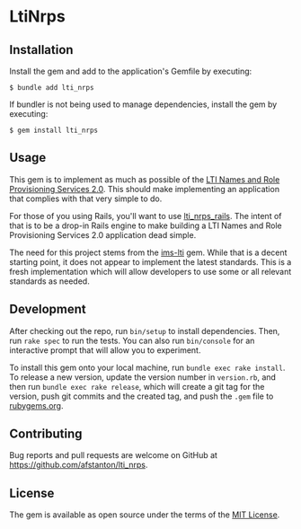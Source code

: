 # LtiNrps

## Installation

Install the gem and add to the application's Gemfile by executing:

    $ bundle add lti_nrps

If bundler is not being used to manage dependencies, install the gem by executing:

    $ gem install lti_nrps

## Usage

This gem is to implement as much as possible of the [LTI Names and Role Provisioning Services 2.0](https://www.imsglobal.org/spec/lti-nrps/v2p0). This should make implementing an application that complies with that very simple to do.

For those of you using Rails, you'll want to use [lti_nrps_rails](https://github.com/afstanton/lti_nrps_rails). The intent of that is to be a drop-in Rails engine to make building a LTI Names and Role Provisioning Services 2.0 application dead simple.

The need for this project stems from the [ims-lti](https://github.com/instructure/ims-lti) gem. While that is a decent starting point, it does not appear to implement the latest standards. This is a fresh implementation which will allow developers to use some or all relevant standards as needed.

## Development

After checking out the repo, run `bin/setup` to install dependencies. Then, run `rake spec` to run the tests. You can also run `bin/console` for an interactive prompt that will allow you to experiment.

To install this gem onto your local machine, run `bundle exec rake install`. To release a new version, update the version number in `version.rb`, and then run `bundle exec rake release`, which will create a git tag for the version, push git commits and the created tag, and push the `.gem` file to [rubygems.org](https://rubygems.org).

## Contributing

Bug reports and pull requests are welcome on GitHub at https://github.com/afstanton/lti_nrps.

## License

The gem is available as open source under the terms of the [MIT License](https://opensource.org/licenses/MIT).
